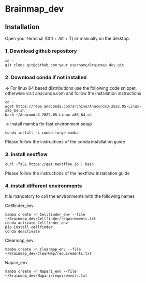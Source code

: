 # Brainmap_dev
## Installation

Open your terminal (Ctrl + Alt + T) or manually on the desktop.

### 1. Download github repository

```
cd ~
git clone git@github.com:your_username/Brainmap_dev.git
```

### 2. Download conda if not installed
  -> For linux 64 based distributions use the following code snippet, otherwise visit anaconda.com and follow the installation instructions

```
cd ~
wget https://repo.anaconda.com/archive/Anaconda3-2022.05-Linux-x86_64.sh
bash ~/Anaconda3-2022.05-Linux-x86_64.sh
```
  -> Install mamba for fast environment setup

```
conda install -c conda-forge mamba
```

Please follow the instructions of the conda installation guide

### 3. install nextflow 

```
curl -fsSL https://get.nextflow.io | bash
```
Please follow the instructions of the nextflow installation guide

### 4. install different environments

It is mandatory to call the environments with the following names

Cellfinder_env
```
mamba create -n Cellfinder_env --file ~/Brainmap_dev/Cellfinder/requirements.txt
conda activate Cellfinder_env
pip install cellfinder
conda deactivate
```

Clearmap_env
```
mamba create -n Clearmap_env --file ~/Brainmap_dev/ClearMap/requirements.txt
```

Napari_env
```
mamba create -n Napari_env --file ~/Brainmap_dev/Napari/requirements.txt
```
